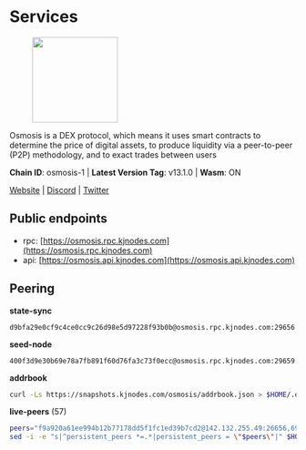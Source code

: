 # Services

<figure><img src="https://raw.githubusercontent.com/kj89/testnet_manuals/main/pingpub/logos/osmosis.png" width="150" alt=""><figcaption></figcaption></figure>

Osmosis is a DEX protocol, which means it uses smart contracts  to determine the price of digital assets, to produce liquidity  via a peer-to-peer (P2P) methodology, and to exact trades between users

**Chain ID**: osmosis-1 | **Latest Version Tag**: v13.1.0 | **Wasm**: ON

[Website](https://osmosis.zone) | [Discord](https://discord.gg/osmosis) | [Twitter](https://twitter.com/osmosiszone)


## Public endpoints

* rpc: [https://osmosis.rpc.kjnodes.com](https://osmosis.rpc.kjnodes.com)
* api: [https://osmosis.api.kjnodes.com](https://osmosis.api.kjnodes.com)

## Peering

**state-sync**

```text
d9bfa29e0cf9c4ce0cc9c26d98e5d97228f93b0b@osmosis.rpc.kjnodes.com:29656
```

**seed-node**

```text
400f3d9e30b69e78a7fb891f60d76fa3c73f0ecc@osmosis.rpc.kjnodes.com:29659
```

**addrbook**
```bash
curl -Ls https://snapshots.kjnodes.com/osmosis/addrbook.json > $HOME/.osmosisd/config/addrbook.json
```

**live-peers** (57)
```bash
peers="f9a920a61ee994b12b77178dd5f1fc1ed39b7cd2@142.132.255.49:26656,6945be12a7d357a39b9cfbb0018249b234fc4a15@54.241.143.196:26656,971c324f0889de5fd528402487168d88857a3df6@66.172.36.141:36656,2736d870197d443e463b4ff4b7b52f1cec920030@45.63.39.14:26656,dc230c6475bdbf3ab64058a37a8de2261b6396eb@74.96.207.58:26822,d9bfa29e0cf9c4ce0cc9c26d98e5d97228f93b0b@65.109.88.38:29656,04c37271ad36bbb9a9a27174bf11cb2e967b7e65@185.180.222.181:26656,6e9b0cf3ea78a9a540c75a4cfeb0c6a54b73fee4@65.108.127.166:26656,32e9d4a7413dd5393c8be004bee68dea683be839@65.21.227.95:2004,7eea530e720ca2e5ae2b4e6324d4f2a6303fc753@157.90.93.137:26656,120908ac6e79df7ad48b3954474afeca0401682a@141.94.248.63:26656,30e9432879d5b0976b88e52120dc12338e40fc33@65.108.108.176:26656,e153cc49052d67280dfdd6d660f3d98622905850@209.133.193.74:26656,be930386104083882c7e491d60584e15c101c1da@178.128.156.131:26656,e0fbdbdce6ec8797412751edd00fbaf114c42fad@34.220.226.204:26656,43785e5ffd8783393ea8094f77efcee5bdbcdce3@78.141.244.18:26656,f4b811759e55f665180545ad5e1b42573f660861@135.181.181.251:26656,42745690b41f6a7515c4a87d88efda2e82b55b76@78.46.94.183:26656,724cef11bbe866269b3d67f7dd5ea539cc4096bf@198.244.164.186:26656,1528ce3b88d859f2f8c4160d9b155ecea5177a2e@142.132.146.105:26656,20913e92e8b9ea2d80ad34edd9b52e97886cf616@54.37.30.181:26656,f67dde244467670d0cbd93a71ec1d6fd9c99c528@93.115.29.37:26656,0660d18b65340a55514f240dd517282ca286f169@176.9.28.62:26656,4124dec2db38c7fd7564c819d7921e8a679af9ce@47.240.17.20:29656,47e4075978458bfc382630b2a46aabbbbf7977b2@143.198.234.114:26656,8500a6a0a7f1a6afc66f5d8956214bfd44ebd30c@65.109.53.142:26856,569aac51b04607a18696c63035586816dec85511@157.90.213.235:26656,407267ac44b20a0a4258d0bbca1c9f657bf88d08@74.118.143.19:26656,a6283307952423c1751431c220d11ed36b61ed84@143.110.237.113:26656,bfb67b2ae345955d6bc0991450120669c683386e@149.56.25.66:26656,74e8ba742d8312c250f3237c8c8f3f951c01f9df@95.216.4.104:2003,9b1bfb99d9eb04af32510ed8e3eb83c59448662f@95.214.52.220:26656,b8450ac06ab8ccac21b21bbbba8ea3751a479291@3.91.196.177:26656,0419c998d6aac0afdb05808ad9a935670248e209@65.108.204.56:26656,e81c3c20833cfb5d652a9c842c9f1c8b1835479d@108.61.190.21:26656,a5ce326c6a5b78ef57d5121825e041a3cba94146@142.132.202.98:26656,60a2c89e7253502e93517a026f44a2431cc81230@220.85.113.39:26656,f225f8a168ec794d334d7100994b62e5e7648072@35.234.158.17:26656,fc2ad6fb9f20b4a637e244d92c35362bdb5d96af@100.26.145.135:26656,259ab883ee76f92e82f8f14d463aaaa09d857fb9@144.76.70.108:9010,980b15331dece2aa8020c1800b9c00ddb273c872@138.201.32.103:30656,a2024229e2eed1650ba3a3ea9db67fa318dc232e@142.132.199.3:26656,1c02ae0be21e3b08d9beadf91c26aec4193d2659@135.181.22.238:26656,42f42a4b3527b927d5002d45abd37f66ecdd4861@51.178.74.75:16656,c47e03ce1b82b136768581a028033c4e201962f6@65.108.79.45:26656,b78da6d875d1d38af5fe44b68c297ef8604a2fda@15.235.53.222:26656,d87b23a8f9134744f2370b069531fcf62e7721c9@65.109.30.119:26656,9dadae9bb9575d70a2a7ca68b779a34b2ffc59ef@116.202.216.111:26656,797094953d830f8727f3b5175f2b205df16d5867@45.77.212.231:26656,c9bf65acffea46ac8368cbe88f679519f7812f3b@18.142.38.209:26656,3197daa0ee5245b17a546be032ff0f6814e1d1db@148.251.191.239:26656,a72323512ddedf580affb0e0ba0bb32218ae8e6d@34.105.148.8:26656,7de231d5c75feb810a9196fa2a3e83e0576c88a9@212.95.53.152:26656,4a837e3411b0281f00c07706cfea72d3ebc575f1@176.9.38.49:26656,1c398af2208984d4e59bc41132e3eac0508abb0f@95.216.76.251:26656,1876eb08c7e93c965a895177f82c8725f89c0f65@54.214.183.228:26656,c5358545d951ae666c695903036c1e93578951eb@135.181.176.113:26656"
sed -i -e "s|^persistent_peers *=.*|persistent_peers = \"$peers\"|" $HOME/.osmosisd/config/config.toml
```
